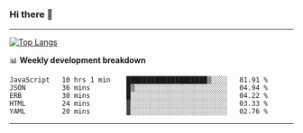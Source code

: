 ### Hi there 👋

-------
[![Top Langs](https://github-readme-stats.vercel.app/api/top-langs/?username=ashish-r)](https://github.com/anuraghazra/github-readme-stats)

📊 **Weekly development breakdown**
<!--START_SECTION:waka-->
```text
JavaScript   10 hrs 1 min    ████████████████████▒░░░░   81.91 % 
JSON         36 mins         █▒░░░░░░░░░░░░░░░░░░░░░░░   04.94 % 
ERB          30 mins         █░░░░░░░░░░░░░░░░░░░░░░░░   04.22 % 
HTML         24 mins         ▓░░░░░░░░░░░░░░░░░░░░░░░░   03.33 % 
YAML         20 mins         ▓░░░░░░░░░░░░░░░░░░░░░░░░   02.76 % 
```
<!--END_SECTION:waka-->
-------

<!--
**ashish-r/ashish-r** is a ✨ _special_ ✨ repository because its `README.md` (this file) appears on your GitHub profile.

Here are some ideas to get you started:

- 🔭 I’m currently working on ...
- 🌱 I’m currently learning ...
- 👯 I’m looking to collaborate on ...
- 🤔 I’m looking for help with ...
- 💬 Ask me about ...
- 📫 How to reach me: ...
- 😄 Pronouns: ...
- ⚡ Fun fact: ...
-->
